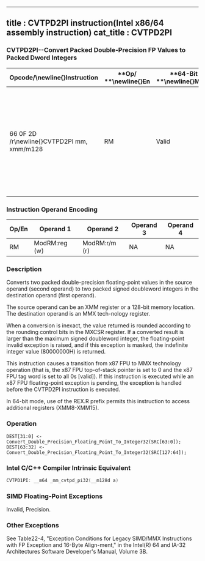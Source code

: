 ----------------------------
title : CVTPD2PI instruction(Intel x86/64 assembly instruction)
cat_title : CVTPD2PI
----------------------------
### CVTPD2PI--Convert Packed Double-Precision FP Values to Packed Dword Integers


|**Opcode/**\newline{}**Instruction**|**Op/ **\newline{}**En**|**64-Bit **\newline{}**Mode**|**Compat/**\newline{}**Leg Mode**|**Description**|
|------------------------------------|------------------------|-----------------------------|---------------------------------|---------------|
|66 0F 2D /r\newline{}CVTPD2PI mm, xmm/m128|RM|Valid|Valid|Convert two packed double-precision floating-point values from xmm/m128 to two packed signed doubleword integers in mm.|
### Instruction Operand Encoding


|Op/En|Operand 1|Operand 2|Operand 3|Operand 4|
|-----|---------|---------|---------|---------|
|RM|ModRM:reg (w)|ModRM:r/m (r)|NA|NA|
### Description


Converts two packed double-precision floating-point values in the source operand (second operand) to two packed signed doubleword integers in the destination operand (first operand).

The source operand can be an XMM register or a 128-bit memory location. The destination operand is an MMX tech-nology register. 

When a conversion is inexact, the value returned is rounded according to the rounding control bits in the MXCSR register. If a converted result is larger than the maximum signed doubleword integer, the floating-point invalid exception is raised, and if this exception is masked, the indefinite integer value (80000000H) is returned.

This instruction causes a transition from x87 FPU to MMX technology operation (that is, the x87 FPU top-of-stack pointer is set to 0 and the x87 FPU tag word is set to all 0s [valid]). If this instruction is executed while an x87 FPU floating-point exception is pending, the exception is handled before the CVTPD2PI instruction is executed.

In 64-bit mode, use of the REX.R prefix permits this instruction to access additional registers (XMM8-XMM15).


### Operation

```info-verb
DEST[31:0] <- Convert_Double_Precision_Floating_Point_To_Integer32(SRC[63:0]);
DEST[63:32] <- Convert_Double_Precision_Floating_Point_To_Integer32(SRC[127:64]);
```

### Intel C/C++ Compiler Intrinsic Equivalent

```cpp
CVTPD1PI: __m64 _mm_cvtpd_pi32(__m128d a)
```
### SIMD Floating-Point Exceptions


Invalid, Precision.

### Other Exceptions


See Table22-4, "Exception Conditions for Legacy SIMD/MMX Instructions with FP Exception and 16-Byte Align-ment," in the Intel(R) 64 and IA-32 Architectures Software Developer's Manual, Volume 3B.

